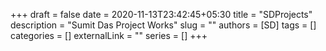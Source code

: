 +++ 
draft = false
date = 2020-11-13T23:42:45+05:30
title = "SDProjects"
description = "Sumit Das Project Works"
slug = ""
authors = [SD]
tags = []
categories = []
externalLink = ""
series = []
+++
